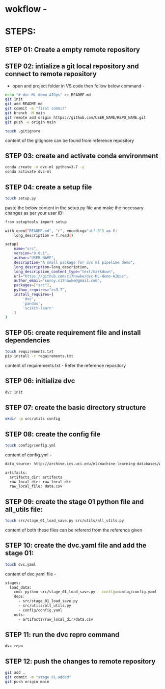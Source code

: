 # wokflow -



# STEPS:

## STEP 01: Create a empty remote repository

## STEP 02: intialize a git local repository and connect to remote repository
* open and project folder in VS code then follow below command -

```bash
echo "# dvc-ML-demo-AIOps" >> README.md
git init
git add README.md
git commit -m "first commit"
git branch -M main
git remote add origin https://github.com/USER_NAME/REPO_NAME.git
git push -u origin main
```

```bash
touch .gitignore
```

content of the gitignore can be found from reference repository

## STEP 03: create and activate conda environment

```bash
conda create -n dvc-ml python=3.7 -y
conda activate dvc-ml
```

## STEP 04: create a setup file

```bash
touch setup.py
```

paste the below content in the setup.py file and make the necessary changes as per your user ID-

```bash
from setuptools import setup

with open("README.md", "r", encoding="utf-8") as f:
    long_description = f.read()

setup(
    name="src",
    version="0.0.1",
    author="USER_NAME",
    description="A small package for dvc ml pipeline demo",
    long_description=long_description,
    long_description_content_type="text/markdown",
    url="https://github.com/c17hawke/dvc-ML-demo-AIOps",
    author_email="sunny.c17hawke@gmail.com",
    packages=["src"],
    python_requires=">=3.7",
    install_requires=[
        'dvc',
        'pandas',
        'scikit-learn'
    ]
)
```

## STEP 05: create requirement file and install dependencies

```bash
touch requirements.txt
pip install -r requirements.txt
```

content of requirements.txt - Refer the reference repository

## STEP 06: initialize dvc

```bash
dvc init
```

## STEP 07: create the basic directory structure

```bash
mkdir -p src/utils config
```

## STEP 08: create the config file

```bash
touch config/config.yml
```

content of config.yml -

```bash
data_source: http://archive.ics.uci.edu/ml/machine-learning-databases/wine-quality/winequality-red.csv

artifacts: 
  artifacts_dir: artifacts
  raw_local_dir: raw_local_dir
  raw_local_file: data.csv
```

## STEP 09: create the stage 01 python file and all_utils file:

```bash
touch src/stage_01_load_save.py src/utils/all_utils.py
```

content of both these files can be refererd from the reference given

## STEP 10: create the dvc.yaml file and add the stage 01:

```bash
touch dvc.yaml
```

content of dvc.yaml file -

```bash
stages:
  load_data:
    cmd: python src/stage_01_load_save.py --config=config/config.yaml
    deps:
      - src/stage_01_load_save.py
      - src/utils/all_utils.py
      - config/config.yaml
    outs:
      - artifacts/raw_local_dir/data.csv
```

## STEP 11: run the dvc repro command

```bash
dvc repo
```

## STEP 12: push the changes to remote repository

```bash
git add .
git commit -m "stage 01 added"
git push origin main
```

